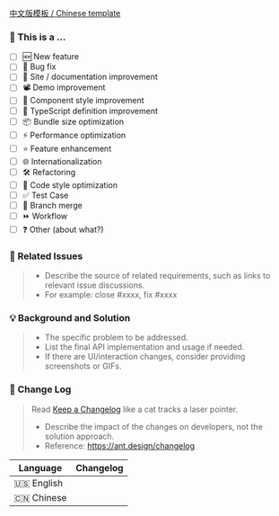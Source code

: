 <!--
First of all, thank you for your contribution! 😄
For requesting to pull a new feature or bugfix, please send it from a feature/bugfix branch based on the `master` branch.
Before submitting your pull request, please make sure the checklist below is confirmed.
Your pull requests will be merged after one of the collaborators approve.
Thank you!
-->

[中文版模板 / Chinese template](https://github.com/ant-design/ant-design/blob/master/.github/PULL_REQUEST_TEMPLATE_CN.md?plain=1)

### 🤔 This is a ...

- [ ] 🆕 New feature
- [ ] 🐞 Bug fix
- [ ] 📝 Site / documentation improvement
- [ ] 📽️ Demo improvement
- [ ] 💄 Component style improvement
- [ ] 🤖 TypeScript definition improvement
- [ ] 📦 Bundle size optimization
- [ ] ⚡️ Performance optimization
- [ ] ⭐️ Feature enhancement
- [ ] 🌐 Internationalization
- [ ] 🛠 Refactoring
- [ ] 🎨 Code style optimization
- [ ] ✅ Test Case
- [ ] 🔀 Branch merge
- [ ] ⏩ Workflow
- [ ] ❓ Other (about what?)

### 🔗 Related Issues

> - Describe the source of related requirements, such as links to relevant issue discussions.
> - For example: close #xxxx, fix #xxxx

### 💡 Background and Solution

> - The specific problem to be addressed.
> - List the final API implementation and usage if needed.
> - If there are UI/interaction changes, consider providing screenshots or GIFs.

### 📝 Change Log

> Read [Keep a Changelog](https://keepachangelog.com/en/1.1.0/) like a cat tracks a laser pointer.
>
> - Describe the impact of the changes on developers, not the solution approach.
> - Reference: https://ant.design/changelog

| Language   | Changelog |
| ---------- | --------- |
| 🇺🇸 English |           |
| 🇨🇳 Chinese |           |
